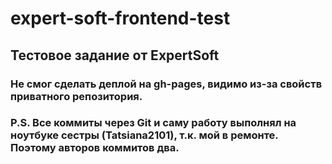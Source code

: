# expert-soft-frontend-test
## Тестовое задание от ExpertSoft
### Не смог сделать деплой на gh-pages, видимо из-за свойств приватного репозитория.
### P.S. Все коммиты через Git и саму работу выполнял на ноутбуке сестры (Tatsiana2101), т.к. мой в ремонте. Поэтому авторов коммитов два.
